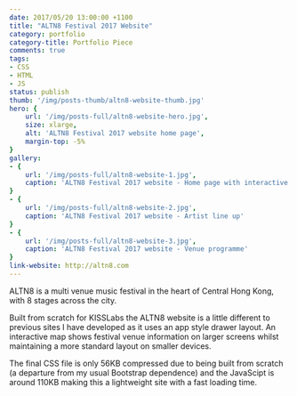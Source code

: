 ```yaml
---
date: 2017/05/20 13:00:00 +1100
title: "ALTN8 Festival 2017 Website"
category: portfolio
category-title: Portfolio Piece
comments: true
tags:
- CSS
- HTML
- JS
status: publish
thumb: '/img/posts-thumb/altn8-website-thumb.jpg'
hero: {
	url: '/img/posts-full/altn8-website-hero.jpg',
	size: xlarge,
	alt: 'ALTN8 Festival 2017 website home page',
	margin-top: -5%
}
gallery:
- {
	url: '/img/posts-full/altn8-website-1.jpg',
	caption: 'ALTN8 Festival 2017 website - Home page with interactive map'
}
- {
	url: '/img/posts-full/altn8-website-2.jpg',
	caption: 'ALTN8 Festival 2017 website - Artist line up'
}
- {
	url: '/img/posts-full/altn8-website-3.jpg',
	caption: 'ALTN8 Festival 2017 website - Venue programme'
}
link-website: http://altn8.com
---
```

ALTN8 is a multi venue music festival in the heart of Central Hong Kong, with 8 stages across the city.

Built from scratch for KISSLabs the ALTN8 website is a little different to previous sites I have developed as it uses an app style drawer layout. An interactive map shows festival venue information on larger screens whilst maintaining a more standard layout on smaller devices.

The final CSS file is only 56KB compressed due to being built from scratch (a departure from my usual Bootstrap dependence) and the JavaScipt is around 110KB making this a lightweight site with a fast loading time.
